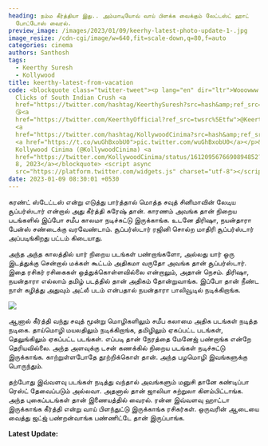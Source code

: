 ```yaml
---
heading: நம்ம கீர்த்தியா இது.. அம்மாடியோவ் வாய் பிளக்க வைக்கும் லேட்டஸ்ட் ஹாட்
  போட்டோஸ் வைரல்.
preview_image: /images/2023/01/09/keerhy-latest-photo-update-1-.jpg
image_resize: /cdn-cgi/image/w=640,fit=scale-down,q=80,f=auto
categories: cinema
authors: Santhosh
tags:
  - Keerthy Suresh
  - Kollywood
title: keerthy-latest-from-vacation
code: <blockquote class="twitter-tweet"><p lang="en" dir="ltr">Wooowww Stunning
  Clicks of South Indian Crush <a
  href="https://twitter.com/hashtag/KeerthySuresh?src=hash&amp;ref_src=twsrc%5Etfw">#KeerthySuresh</a>
  😘<a
  href="https://twitter.com/KeerthyOfficial?ref_src=twsrc%5Etfw">@KeerthyOfficial</a>
  <a
  href="https://twitter.com/hashtag/KollywoodCinima?src=hash&amp;ref_src=twsrc%5Etfw">#KollywoodCinima</a>
  <a href="https://t.co/wuGhBxobU0">pic.twitter.com/wuGhBxobU0</a></p>&mdash;
  Kollywood Cinima (@KollywoodCinima) <a
  href="https://twitter.com/KollywoodCinima/status/1612095676690894852?ref_src=twsrc%5Etfw">January
  8, 2023</a></blockquote> <script async
  src="https://platform.twitter.com/widgets.js" charset="utf-8"></script>
date: 2023-01-09 08:30:01 +0530
---
```

கரண்ட் ஸ்டேட்டஸ் என்று எடுத்து பார்த்தால் மொத்த சவுத் சினிமாவின் லேடிய சூப்பர்ஸ்டார் என்றால் அது கீர்த்தி சுரேஷ் தான். காரணம் அவங்க தான் நிறைய படங்களில் இப்போ சமீப காலமா நடிச்சுட்டு இருக்காங்க. உடனே திரிஷா, நயன்தாரா பேன்ஸ் சண்டைக்கு வரவேண்டாம். சூப்பர்ஸ்டார் ரஜினி சொல்ற மாதிரி சூப்பர்ஸ்டார் அப்படிங்கிறது பட்டம் கிடையாது.

அந்த அந்த காலத்தில் யார் நிறைய படங்கள் பண்றாங்களோ, அல்லது யார் ஒரு இடத்துக்கு சென்றால் மக்கள் கூட்டம் அதிகமா வருதோ அவங்க தான் சூப்பர்ஸ்டார். இதை ரசிகர் ரசிகைகள் ஒத்துக்கொள்ளவில்லை என்றாலும், அதான் நெசம். திரிஷா, நயன்தாரா எல்லாம் தமிழ் படத்தில் தான் அதிகம் தோன்றுவாங்க. இப்போ தான் நீண்ட நாள் கழித்து அதுவும் அட்லீ படம் என்பதால் நயன்தாரா பாலிவூடில் நடிக்கிறாங்க. 

![](/images/2023/01/09/keerhy-latest-photo-update-2-.jpg)

ஆனால் கீர்த்தி வந்து சவுத் மூன்று மொழிகளிலும் சமீப கலாமை அதிக படங்கள் நடித்த நடிகை. தாய்மொழி மயலதிலும் நடிக்கிறாங்க, தமிழிலும் ஏகப்பட்ட படங்கள், தெலுங்கிலும் ஏகப்பட்ட படங்கள். எப்படி தான் நேரத்தை மேனேஜ் பண்றாங்க என்றே தெரியவில்லை. அந்த அளவுக்கு டசன் கணக்கில் நிறைய படங்கள் நடிச்சுட்டு இருக்காங்க. காற்றுள்ளபோதே தூற்றிக்கொள் தான். அந்த பழமொழி இவங்களுக்கு பொருந்தும்.

தற்போது இவ்வளவு படங்கள் நடித்து வந்தால் அவங்களும் மனுசி தானே கண்டிப்பா ரெஸ்ட் தேவைப்படும் அல்லவா. அதனால் தான் ஜாலியா சுற்றுலா கிளம்பிட்டாங்க. அந்த புகைப்படங்கள் தான் இணையத்தில் வைரல். ரன்ன இவ்வளவு ஹாட்டா இருக்காங்க கீர்த்தி என்று வாய் பிளந்துட்டு இருக்காங்க ரசிகர்கள். ஒருவரின் ஆடையை வைத்து ஜட்ஜ் பண்றன்வாங்க பண்ணிட்டே தான் இருப்பாங்க.

**L﻿atest Update:**